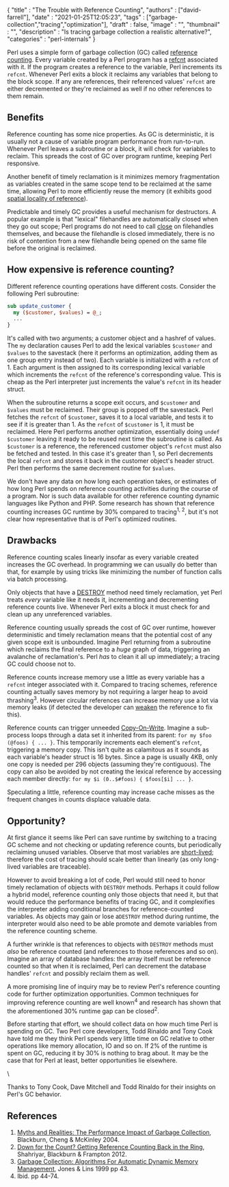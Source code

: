 
  {
    "title"       : "The Trouble with Reference Counting",
    "authors"     : ["david-farrell"],
    "date"        : "2021-01-25T12:05:23",
    "tags"        : ["garbage-collection","tracing","optimization"],
    "draft"       : false,
    "image"       : "",
    "thumbnail"   : "",
    "description" : "Is tracing garbage collection a realistic alternative?",
    "categories"  : "perl-internals"
  }

Perl uses a simple form of garbage collection (GC) called [reference counting](https://en.wikipedia.org/wiki/Reference_counting). Every variable created by a Perl program has a [refcnt](https://perldoc.perl.org/perlguts#Reference-Counts-and-Mortality) associated with it. If the program creates a reference to the variable, Perl increments its `refcnt`. Whenever Perl exits a block it reclaims any variables that belong to the block scope. If any are references, their referenced values' `refcnt` are either decremented or they're reclaimed as well if no other references to them remain.

Benefits
--------
Reference counting has some nice properties. As GC is deterministic, it is usually not a cause of variable program performance from run-to-run. Whenever Perl leaves a subroutine or a block, it will check for variables to reclaim. This spreads the cost of GC over program runtime, keeping Perl responsive. 

Another benefit of timely reclamation is it minimizes memory fragmentation as variables created in the same scope tend to be reclaimed at the same time, allowing Perl to more efficiently reuse the memory (it exhibits good [spatial locality of reference](https://en.wikipedia.org/wiki/Locality_of_reference#Spatial_and_temporal_locality_usage)).

Predictable and timely GC provides a useful mechanism for destructors. A popular example is that "lexical" filehandles are automatically closed when they go out scope; Perl programs do not need to call [close](https://perldoc.perl.org/functions/close) on filehandles themselves, and because the filehandle is closed immediately, there is no risk of contention from a new filehandle being opened on the same file before the original is reclaimed.

How expensive is reference counting?
------------------------------------
Different reference counting operations have different costs. Consider the following Perl subroutine:

```perl
sub update_customer {
  my ($customer, $values) = @_;
  ...
}
```

It's called with two arguments; a customer object and a hashref of values. The `my` declaration causes Perl to add the lexical variables `$customer` and `$values` to the savestack (here it performs an optimization, adding them as one group entry instead of two). Each variable is initialized with a `refcnt` of 1. Each argument is then assigned to its corresponding lexical variable which increments the `refcnt` of the reference's corresponding value. This is cheap as the Perl interpreter just increments the value's `refcnt` in its header struct.

When the subroutine returns a scope exit occurs, and `$customer` and `$values` must be reclaimed. Their group is popped off the savestack. Perl fetches the `refcnt` of `$customer`, saves it to a local variable, and tests it to see if it is greater than 1. As the `refcnt` of `$customer` is 1, it must be reclaimed. Here Perl performs another optimization, essentially doing `undef $customer` leaving it ready to be reused next time the subroutine is called. As `$customer` is a reference, the referenced customer object's `refcnt` must also be fetched and tested. In this case it's greater than 1, so Perl decrements the local `refcnt` and stores it back in the customer object's header struct. Perl then performs the same decrement routine for `$values`.

We don't have any data on how long each operation takes, or estimates of how long Perl spends on reference counting activities during the course of a program. Nor is such data available for other reference counting dynamic languages like Python and PHP. Some research has shown that reference counting increases GC runtime by 30% compared to tracing<sup>1, 2</sup>, but it's not clear how representative that is of Perl's optimized routines.

Drawbacks
---------
Reference counting scales linearly insofar as every variable created increases the GC overhead. In programming we can usually do better than that, for example by using tricks like minimizing the number of function calls via batch processing.

Only objects that have a [DESTROY](https://perldoc.perl.org/perlobj#Destructors) method need timely reclamation, yet Perl  treats _every_ variable like it needs it, incrementing and decrementing reference counts live. Whenever Perl exits a block it must check for and clean up any unreferenced variables.

Reference counting usually spreads the cost of GC over runtime, however deterministic and timely reclamation means that the potential cost of any given scope exit is unbounded. Imagine Perl returning from a subroutine which reclaims the final reference to a _huge_ graph of data, triggering an avalanche of reclamation's. Perl _has_ to clean it all up immediately; a tracing GC could choose not to.

Reference counts increase memory use a little as every variable has a `refcnt` integer associated with it. Compared to tracing schemes, reference counting actually saves memory by not requiring a larger heap to avoid thrashing<sup>3</sup>. However circular references can increase memory use a lot via memory leaks (if detected the developer can [weaken](https://metacpan.org/pod/Scalar::Util#weaken) the reference to fix this).

Reference counts can trigger unneeded [Copy-On-Write](https://en.wikipedia.org/wiki/Copy-on-write). Imagine a sub-process loops through a data set it inherited from its parent: `for my $foo (@foos) { ... }`. This temporarily increments each element's `refcnt`, triggering a memory copy. This isn't quite as calamitous as it sounds as each variable's header struct  is 16 bytes. Since a page is usually 4KB, only one copy is needed per 296 objects (assuming they're contiguous). The copy can also be avoided by not creating the lexical reference by accessing each member directly: `for my $i (0..$#foos) { $foos[$i] ... }`.

Speculating a little, reference counting may increase cache misses as the frequent changes in counts displace valuable data.

Opportunity?
------------
At first glance it seems like Perl can save runtime by switching to a tracing GC scheme and not checking or updating reference counts, but periodically reclaiming unused variables. Observe that most variables are [short-lived](https://en.wikipedia.org/wiki/Tracing_garbage_collection#Generational_GC_(ephemeral_GC)); therefore the cost of tracing should scale better than linearly (as only long-lived variables are traceable).

However to avoid breaking a lot of code, Perl would still need to honor timely reclamation of objects with `DESTROY` methods. Perhaps it could follow a hybrid model, reference counting only those objects that need it, but that would reduce the performance benefits of tracing GC, and it complexifies the interpreter adding conditional branches for reference-counted variables. As objects may gain or lose a`DESTROY` method during runtime, the interpreter would also need to be able promote and demote variables from the reference counting scheme.

A further wrinkle is that references to objects with `DESTROY` methods must _also_ be reference counted (and references to those references and so on). Imagine an array of database handles: the array itself must be reference counted so that when it is reclaimed, Perl can decrement the database handles' `refcnt` and possibly reclaim them as well.

A more promising line of inquiry may be to review Perl's reference counting code for further optimization opportunities. Common techniques for improving reference counting are well known<sup>4</sup> and research has shown that the aforementioned 30% runtime gap can be closed<sup>2</sup>.

Before starting that effort, we should collect data on how much time Perl is spending on GC. Two Perl core developers, Todd Rinaldo and Tony Cook have told me they think Perl spends very little time on GC relative to other operations like memory allocation, IO and so on. If 2% of the runtime is spent on GC, reducing it by 30% is nothing to brag about. It may be the case that for Perl at least, better opportunities lie elsewhere.

\

Thanks to Tony Cook, Dave Mitchell and Todd Rinaldo for their insights on Perl's GC behavior.


References
----------
1. [Myths and Realities: The Performance Impact of Garbage Collection](https://dl.acm.org/doi/10.1145/1005686.1005693), Blackburn, Cheng & McKinley 2004.
2. [Down for the Count? Getting Reference Counting Back in the Ring](https://dl.acm.org/doi/10.1145/2258996.2259008), Shahriyar, Blackburn & Frampton 2012.
3. [Garbage Collection: Algorithms For Automatic Dynamic Memory Management](https://www.cs.kent.ac.uk/people/staff/rej/gcbook/), Jones & Lins 1999 pp 43.
4. Ibid. pp 44-74.
